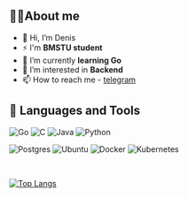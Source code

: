 ## 🙋‍♂️About me

- 👋 Hi, I’m Denis
- ⚡ I'm **BMSTU student**
- 🌱 I’m currently **learning Go**
- 👀 I’m interested in **Backend**
- 📫 How to reach me - [telegram](https://t.me/raiden4545)

## 🚀 Languages and Tools
![Go](https://img.shields.io/badge/go-%2300ADD8.svg?style=for-the-badge&logo=go&logoColor=white)
![C](https://img.shields.io/badge/c-%2300599C.svg?style=for-the-badge&logo=c&logoColor=white)
![Java](https://img.shields.io/badge/java-%23ED8B00.svg?style=for-the-badge&logo=java&logoColor=white)
![Python](https://img.shields.io/badge/python-3670A0?style=for-the-badge&logo=python&logoColor=ffdd54)

![Postgres](https://img.shields.io/badge/postgres-%23316192.svg?style=for-the-badge&logo=postgresql&logoColor=white)
![Ubuntu](https://img.shields.io/badge/Ubuntu-E95420?style=for-the-badge&logo=ubuntu&logoColor=white)
![Docker](https://img.shields.io/badge/docker-%230db7ed.svg?style=for-the-badge&logo=docker&logoColor=white)
![Kubernetes](https://img.shields.io/badge/kubernetes-%23326ce5.svg?style=for-the-badge&logo=kubernetes&logoColor=white)

<br/>

[![Top Langs](https://github-readme-stats.vercel.app/api/top-langs/?username=OkDenAl&layout=compact)](https://github.com/OkDenAl/github-readme-stats)


